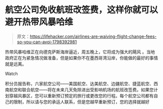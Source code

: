 # 航空公司免收航班改签费，这样你就可以避开热带风暴哈维

> 原文：<https://lifehacker.com/airlines-are-waiving-flight-change-fees-so-you-can-avoi-1798392981>

热带风暴哈维正在向德克萨斯海岸逼近，周五晚上，它将成为强大的飓风 。当地政府正在为紧急情况做准备，但是如果你不在墨西哥湾沿岸，你能做的最好的事情就是远离。

Watch

积分员报告称，六家航空公司——美国航空、达美航空、边疆航空、捷蓝航空、西南航空和联合航空——将在未来几天免除进出受影响机场的航班改签费。如果您计划穿越风暴区，您可以重新预订预定的旅行或更改您的行程。每个航空公司都有自己的限制，所以请与您的承运人联系，但是您越早重新预订，您的选择就越好